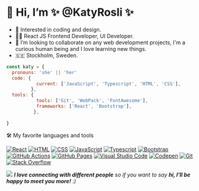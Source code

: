 <h1>👋 Hi, I’m  ✨ @KatyRosli ✨ </h1>
<ul>
  <li> 👀 Interested in coding and design. </li>
<li> 👩‍💻 React JS Frontend Developer, UI Developer. </li>
<li>💞️ I’m looking to collaborate on any web development projects, I'm a curious human being and I love learning new things.</li>
<li> 🇸🇪 Stockholm, Sweden. </li>
</ul>



```javascript
const katy = {
  pronouns: 'she' || 'her'
  code: {
           current: ['JavaScript', 'Typescript', 'HTML', 'CSS'],
         },
  tools: {
           tools: ['Git', 'WebPack', 'FontAwesome'],
           frameworks: ['React', 'Bootstrap'],
          },
          
}
```



🛠️ My favorite languages and tools

<p>
    <a href="#"><img alt="React" src="https://img.shields.io/badge/React-20232a.svg?logo=react&logoColor=%2361DAFB"></a>
    <a href="#"><img alt="HTML" src="https://img.shields.io/badge/HTML-E34F26.svg?logo=html5&logoColor=white"></a>
    <a href="#"><img alt="CSS" src="https://img.shields.io/badge/CSS-1572B6.svg?logo=css3&logoColor=white"></a>
    <a href="#"><img alt="JavaScript" src="https://img.shields.io/badge/JavaScript-F7DF1E.svg?logo=javascript&logoColor=black"></a>
    <a href="#"><img alt="Typescript" src="https://img.shields.io/badge/-typescript-blue"></a>
    <a href="#"><img alt="Bootstrap" src="https://img.shields.io/badge/Bootstrap-7952B3.svg?logo=bootstrap&logoColor=white"></a>
    <a href="#"><img alt="GitHub Actions" src="https://img.shields.io/badge/GitHub%20Actions-2671E5.svg?logo=github%20actions&logoColor=white"></a>
    <a href="#"><img alt="GitHub Pages" src="https://img.shields.io/badge/GitHub%20Pages-327FC7.svg?logo=github&logoColor=white"></a>
    <a href="#"><img alt="Visual Studio Code" src="https://img.shields.io/badge/Visual%20Studio%20Code-0078d7.svg?logo=visual-studio-code&logoColor=white"></a>
    <a href="#"><img alt="Codepen" src="https://img.shields.io/badge/Codepen-000000.svg?logo=codepen&logoColor=white"></a>
    <a href="#"><img alt="Git" src="https://img.shields.io/badge/Git-F05033.svg?logo=git&logoColor=white"></a>
    <a href="#"><img alt="Stack Overflow" src="https://img.shields.io/badge/-Stack%20Overflow-FE7A16?logo=stack-overflow&logoColor=white"></a>
</p>



<img src="https://media.giphy.com/media/tphDF37cX68Qz97x0S/giphy.gif"> 
<em><b>I love connecting with different people</b> so if you want to say <b>hi, I'll be happy to meet you more!</b> :)</em>
